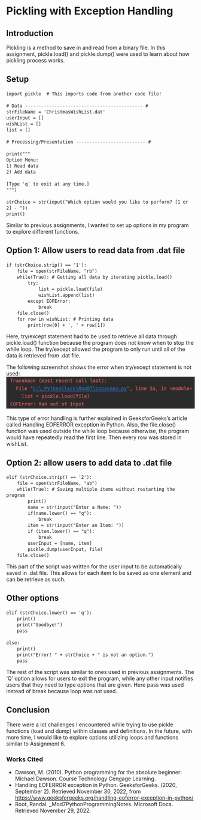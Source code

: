 # Pickling with Exception Handling
## Introduction
Pickling is a method to save in and read from a binary file. In this assignment, pickle.load() and pickle.dump() were used to learn about how pickling process works.

## Setup
```
import pickle  # This imports code from another code file!

# Data -------------------------------------------- #
strFileName = 'ChristmasWishList.dat'
userInput = []
wishList = []
list = []

# Processing/Presentation -------------------------- #

print("""
Option Menu:
1) Read data
2) Add data

[Type 'q' to exit at any time.]
""")

strChoice = str(input("Which option would you like to perform? [1 or 2] - "))
print()
```
Similar to previous assignments, I wanted to set up options in my program to explore different functions.

## Option 1: Allow users to read data from .dat file
```
if (strChoice.strip() == '1'):
    file = open(strFileName, "rb")
    while(True): # Getting all data by iterating pickle.load()
        try:
            list = pickle.load(file)
            wishList.append(list)
        except EOFError:
            break
    file.close()
    for row in wishList: # Printing data
        print(row[0] + ', ' + row[1])
```
Here, try/except statement had to be used to retrieve all data through pickle.load() function because the program does not know when to stop the while loop. The try/except allowed the program to only run until all of the data is retrieved from .dat file. 

The following screenshot shows the error when try/except statement is not used:
![This is an image](./images/EOFError.png)

This type of error handling is further explained in GeeksforGeeks’s article called Handling EOFERROR exception in Python.
Also, the file.close() function was used outside the while loop because otherwise, the program would have repeatedly read the first line. Then every row was stored in wishList.

## Option 2: allow users to add data to .dat file
```
elif (strChoice.strip() == '2'):
    file = open(strFileName, "ab")
    while(True): # Saving multiple items without restarting the program
        print()
        name = str(input("Enter a Name: "))
        if(name.lower() == "q"):
            break
        item = str(input("Enter an Item: "))
        if (item.lower() == "q"):
            break
        userInput = [name, item]
        pickle.dump(userInput, file)
    file.close()
```
This part of the script was written for the user input to be automatically saved in .dat file. This allows for each item to be saved as one element and can be retrieve as such.

## Other options
```
elif (strChoice.lower() == 'q'):
    print()
    print("Goodbye!")
    pass

else:
    print()
    print("Error! " + strChoice + " is not an option.")
    pass
```
The rest of the script was similar to ones used in previous assignments. The ‘Q’ option allows for users to exit the program, while any other input notifies users that they need to type options that are given. Here pass was used instead of break because loop was not used.

## Conclusion
There were a lot challenges I encountered while trying to use pickle functions (load and dump) within classes and definitions. In the future, with more time, I would like to explore options utilizing loops and functions similar to Assignment 6.


### Works Cited
- Dawson, M. (2010). Python programming for the absolute beginner: Michael Dawson. Course Technology Cengage Learning. 
- Handling EOFERROR exception in Python. GeeksforGeeks. (2020, September 2). Retrieved November 30, 2022, from https://www.geeksforgeeks.org/handling-eoferror-exception-in-python/ 
- Root, Randal. _Mod7PythonProgrammingNotes. Microsoft Docs. Retrieved November 29, 2022.


